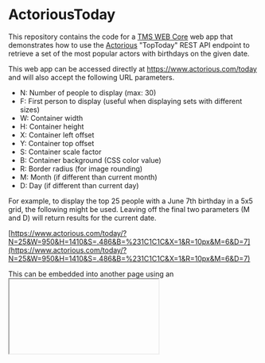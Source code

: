 # ActoriousToday
This repository contains the code for a [TMS WEB Core](https://www.tmssoftware.com/site/tmswebcore.asp) web app that demonstrates how to use the [Actorious](https://www.actorious.com/) "TopToday" REST API endpoint to retrieve a set of the most popular actors with birthdays on the given date. 

This web app can be accessed directly at https://www.actorious.com/today and will also accept the following URL parameters.
- N: Number of people to display (max: 30)
- F: First person to display (useful when displaying sets with different sizes)
- W: Container width
- H: Container height
- X: Container left offset
- Y: Container top offset
- S: Container scale factor
- B: Container background (CSS color value)
- R: Border radius (for image rounding)
- M: Month (if different than current month)
- D: Day (if different than current day)

For example, to display the top 25 people with a June 7th birthday in a 5x5 grid, the following might be used. Leaving off the final two parameters (M and D) will return results for the current date.

[https://www.actorious.com/today/?N=25&W=950&H=1410&S=.486&B=%231C1C1C&X=1&R=10px&M=6&D=7](https://www.actorious.com/today/?N=25&W=950&H=1410&S=.486&B=%231C1C1C&X=1&R=10px&M=6&D=7)

This can be embedded into another page using an <iframe> or in the case of Home Assistant, a Webpage card (which internally uses an <iframe>). 
Multiple such links can be used to create more interesting arrangements. 
For example, maybe the top five are displayed with larger images 5-across, with the next 24 displayed with smaller thumbnails 8-across. 
This is where the need for the F parameter comes from - to skip over the first five when generating a second request for the remaining photos.

For more information about using <iframe> elements with TMS WEB Core web applications, check out [this post](https://www.tmssoftware.com/site/blog.asp?post=1090).

## Repository Information
[![Count Lines of Code](https://github.com/500Foods/ActoriousToday/actions/workflows/main.yml/badge.svg)](https://github.com/500Foods/ActoriousToday/actions/workflows/main.yml)
```
-------------------------------------------------------------------------------
Language                     files          blank        comment           code
-------------------------------------------------------------------------------
Pascal                           2             44             60            144
Delphi Form                      1              0              0             32
HTML                             2              2              0             26
YAML                             1              4              8             13
Markdown                         1              0              0              2
-------------------------------------------------------------------------------
SUM:                             7             50             68            217
-------------------------------------------------------------------------------
```

## Sponsor / Donate / Support
If you find this work interesting, helpful, or valuable, or that it has saved you time, money, or both, please consider directly supporting these efforts financially via [GitHub Sponsors](https://github.com/sponsors/500Foods) or donating via [Buy Me a Pizza](https://www.buymeacoffee.com/andrewsimard500). Also, check out these other [GitHub Repositories](https://github.com/500Foods?tab=repositories&q=&sort=stargazers) that may interest you.
